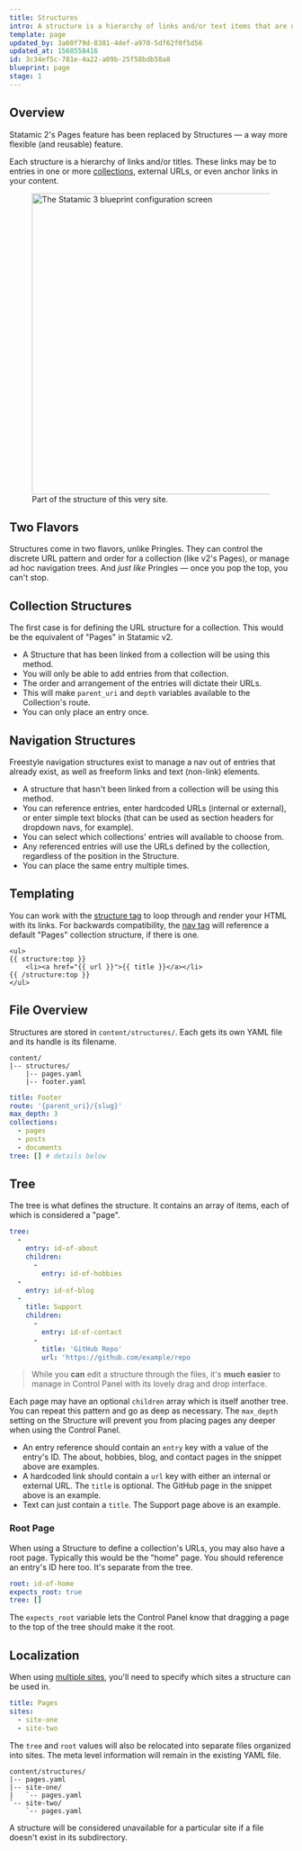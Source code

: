 ```yaml
---
title: Structures
intro: A structure is a hierarchy of links and/or text items that are used to build navigation on the front-end of your site and optionally dictate the URL structure for entire collections.
template: page
updated_by: 3a60f79d-8381-4def-a970-5df62f0f5d56
updated_at: 1568558416
id: 3c34ef5c-781e-4a22-a09b-25f58bdb58a8
blueprint: page
stage: 1
---
```

## Overview

Statamic 2's Pages feature has been replaced by Structures &mdash; a way more flexible (and reusable) feature.

Each structure is a hierarchy of links and/or titles. These links may be to entries in one or more [collections](/collections), external URLs, or even anchor links in your content.

<figure>
    <img src="/img/structure.png" alt="The Statamic 3 blueprint configuration screen" width="535">
    <figcaption>Part of the structure of this very site.</figcaption>
</figure>

## Two Flavors

Structures come in two flavors, unlike Pringles. They can control the discrete URL pattern and order for a collection (like v2's Pages), or manage ad hoc navigation trees. And _just like_ Pringles &mdash; once you pop the top, you can't stop.


## Collection Structures

The first case is for defining the URL structure for a collection. This would be the equivalent of "Pages" in Statamic v2.

- A Structure that has been linked from a collection will be using this method.
- You will only be able to add entries from that collection.
- The order and arrangement of the entries will dictate their URLs.
- This will make `parent_uri` and `depth` variables available to the Collection's route.
- You can only place an entry once.

## Navigation Structures

Freestyle navigation structures exist to manage a nav out of entries that already exist, as well as freeform links and text (non-link) elements.


- A structure that hasn't been linked from a collection will be using this method.
- You can reference entries, enter hardcoded URLs (internal or external), or enter simple text blocks (that can be used as section headers for dropdown navs, for example).
- You can select which collections' entries will available to choose from.
- Any referenced entries will use the URLs defined by the collection, regardless of the position in the Structure.
- You can place the same entry multiple times.

## Templating

You can work with the [structure tag](/tags/structure) to loop through and render your HTML with its links. For backwards compatibility, the [nav tag](/tags/nav) will reference a default "Pages" collection structure, if there is one.

```
<ul>
{{ structure:top }}
    <li><a href="{{ url }}">{{ title }}</a></li>
{{ /structure:top }}
</ul>
```


## File Overview

Structures are stored in `content/structures/`. Each gets its own YAML file and its handle is its filename.

```
content/
|-- structures/
    |-- pages.yaml
    |-- footer.yaml
```

``` yaml
title: Footer
route: '{parent_uri}/{slug}'
max_depth: 3
collections:
  - pages
  - posts
  - documents
tree: [] # details below
```

## Tree

The tree is what defines the structure. It contains an array of items, each of which is considered a "page".

``` yaml
tree:
  -
    entry: id-of-about
    children:
      -
        entry: id-of-hobbies
  -
    entry: id-of-blog
  -
    title: Support
    children:
      -
        entry: id-of-contact
      -
        title: 'GitHub Repo'
        url: 'https://github.com/example/repo
```

>  While you **can** edit a structure through the files, it's **much easier** to manage in Control Panel with its lovely drag and drop interface.

Each page may have an optional `children` array which is itself another tree. You can repeat this pattern and go as deep as necessary. The `max_depth` setting on the Structure will prevent you from placing pages any deeper when using the Control Panel.

- An entry reference should contain an `entry` key with a value of the entry's ID. The about, hobbies, blog, and contact pages in the snippet above are examples.
- A hardcoded link should contain a `url` key with either an internal or external URL. The `title` is optional. The GitHub page in the snippet above is an example.
- Text can just contain a `title`. The Support page above is an example.

### Root Page

When using a Structure to define a collection's URLs, you may also have a root page. Typically this would be the "home" page. You should reference an entry's ID here too. It's separate from the tree.

``` yaml
root: id-of-home
expects_root: true
tree: []
```

The `expects_root` variable lets the Control Panel know that dragging a page to the top of the tree should make it the root.

## Localization

When using [multiple sites](/multi-site), you'll need to specify which sites a structure can be used in.

``` yaml
title: Pages
sites:
  - site-one
  - site-two
```

The `tree` and `root` values will also be relocated into separate files organized into sites. The meta level information will remain in the existing YAML file.

``` files
content/structures/
|-- pages.yaml
|-- site-one/
|   `-- pages.yaml
`-- site-two/
    `-- pages.yaml
```

A structure will be considered unavailable for a particular site if a file doesn't exist in its subdirectory.
